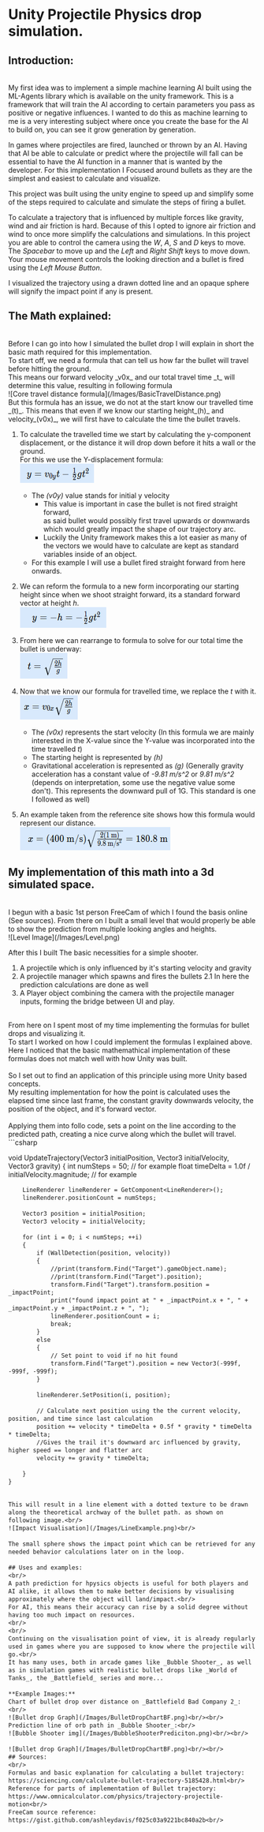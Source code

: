 # Unity Projectile Physics drop simulation.

## Introduction:
<br/>
My first idea was to implement a simple machine learning AI built using the ML-Agents library which is available on the unity framework. This is a framework that will train the AI according to certain parameters you pass as positive or negative influences.
I wanted to do this as machine learning to me is a very interesting subject where once you create the base for the AI to build on, you can see it grow generation by generation.



In games where projectiles are fired, launched or thrown by an AI. Having that AI be able to calculate or predict where the projectile will fall can be essential to have the AI function in a manner that is wanted by the developer.
For this implementation I Focused around bullets as they are the simplest and easiest to calculate and visualize.

This project was built using the unity engine to speed up and simplify some of the steps required to calculate and simulate the steps of firing a bullet.

To calculate a trajectory that is influenced by multiple forces like gravity, wind and air friction is hard. Because of this I opted to ignore air friction and wind to once more simplify the calculations and simulations.
In this project you are able to control the camera using the _W_, _A_, _S_ and _D_ keys to move. The _Spacebar_ to move up and the _Left_ and _Right_ _Shift_ keys to move down.
Your mouse movement controls the looking direction and a bullet is fired using the _Left Mouse Button_.

I visualized the trajectory using a drawn dotted line and an opaque sphere will signify the impact point if any is present.

## The Math explained:
<br/>
Before I can go into how I simulated the bullet drop I will explain in short the basic math required for this implementation.
<br/>
To start off, we need a formula that can tell us how far the bullet will travel before hitting the ground.<br/> This means our forward velocity _v0x_ and our total travel time _t_ will determine this value, resulting in following formula<br/>
![Core travel distance formula](/Images/BasicTravelDistance.png)<br/>
But this formula has an issue, we do not at the start know our travelled time _(t)_. This means that even if we know our starting height_(h)_ and velocity_(v0x)_, we will first have to calculate the time the bullet travels.

1. To calculate the travelled time we start by calculating the y-component displacement, or the distance it will drop down before it hits a wall or the ground.<br/>
For this we use the Y-displacement formula:<br/>
![Y Displacement formula](/Images/yDisplacement.png)<br/>
	* The _(v0y)_ value stands for initial y velocity
		* This value is important in case the bullet is not fired straight forward,<br/> as said bullet would possibly first travel upwards or downwards which would greatly impact the shape of our trajectory arc. 
		* Luckily the Unity framework makes this a lot easier as many of the vectors we would have to calculate are kept as standard variables inside of an object.
	* For this example I will use a bullet fired straight forward from here onwards.

2. We can reform the formula to a new form incorporating our starting height since when we shoot straight forward, its a standard forward vector at height _h_.<br/>
![Reformed Y Displacement formula](/Images/NewYDisplacement.png)<br/>

3. From here we can rearrange to formula to solve for our total time the bullet is underway: <br/>
![Bullet travel time formula](/Images/TimeTravelled.png)<br/>

4. Now that we know our formula for travelled time, we replace the _t_ with it.<br/>
![Bullet travel distance formula](/Images/BulletTravelDistance.png)<br/>
	* The _(v0x)_ represents the start velocity (In this formula we are mainly interested in the X-value since the Y-value was incorporated into the time travelled _t_)
	* The starting height is represented by _(h)_
	* Gravitational acceleration is represented as _(g)_ (Generally gravity acceleration has a constant value of _-9.81 m/s^2_ or _9.81 m/s^2_ (depends on interpretation, some use the negative value some don't). This represents the downward pull of 1G. This standard is one I followed as well)

5. An example taken from the reference site shows how this formula would represent our distance. <br/>
![Bullet travel distance formula Example](/Images/Example.png)<br/>


## My implementation of this math into a 3d simulated space.
<br/>
I begun with a basic 1st person FreeCam of which I found the basis online (See sources). From there on I built a small level that would properly be able to show the prediction from multiple looking angles and heights.<br/>
![Level Image](/Images/Level.png)<br/>

After this I built The basic necessities for a simple shooter.<br/>
1. A projectile which is only influenced by it's starting velocity and gravity
2. A projectile manager which spawns and fires the bullets
	2.1 In here the prediction calculations are done as well
3. A Player object combining the camera with the projectile manager inputs, forming the bridge between UI and play.
<br/>
From here on I spent most of my time implementing the formulas for bullet drops and visualizing it.<br/>
To start I worked on how I could implement the formulas I explained above. Here I noticed that the basic mathemathical implementation of these formulas does not match well with how Unity was built.
<br/> 
<br/> 
So I set out to find an application of this principle using more Unity based concepts.<br/>
My resulting implementation for how the point is calculated uses the elapsed time since last frame, the constant gravity downwards velocity, the position of the object, and it's forward vector.
<br/>
<br/>
Applying them into follo code, sets a point on the line according to the predicted path, creating a nice curve along which the bullet will travel.<br/>
```csharp

void UpdateTrajectory(Vector3 initialPosition, Vector3 initialVelocity, Vector3 gravity)
    {
        int numSteps = 50; // for example
        float timeDelta = 1.0f / initialVelocity.magnitude; // for example

        LineRenderer lineRenderer = GetComponent<LineRenderer>();
        lineRenderer.positionCount = numSteps;

        Vector3 position = initialPosition;
        Vector3 velocity = initialVelocity;

        for (int i = 0; i < numSteps; ++i)
        {
            if (WallDetection(position, velocity))
            {
                //print(transform.Find("Target").gameObject.name);
                //print(transform.Find("Target").position);
                transform.Find("Target").transform.position = _impactPoint;
                print("found impact point at " + _impactPoint.x + ", " + _impactPoint.y + _impactPoint.z + ", ");
                lineRenderer.positionCount = i;
                break;
            }
            else
            {
                // Set point to void if no hit found
                transform.Find("Target").position = new Vector3(-999f, -999f, -999f);
            }

            lineRenderer.SetPosition(i, position);

            // Calculate next position using the the current velocity, position, and time since last calculation
            position += velocity * timeDelta + 0.5f * gravity * timeDelta * timeDelta; 
            //Gives the trail it's downward arc influenced by gravity, higher speed == longer and flatter arc
            velocity += gravity * timeDelta; 

        }
    }
	
```

This will result in a line element with a dotted texture to be drawn along the theoretical archway of the bullet path. as shown on following image.<br/>
![Impact Visualisation](/Images/LineExample.png)<br/>

The small sphere shows the impact point which can be retrieved for any needed behavior calculations later on in the loop.

## Uses and examples:
<br/>
A path prediction for hpysics objects is useful for both players and AI alike, it allows them to make better decisions by visualising approximately where the object will land/impact.<br/>
For AI, this means their accuracy can rise by a solid degree without having too much impact on resources.
<br/>
<br/>
Continuing on the visualisation point of view, it is already regularly used in games where you are supposed to know where the projectile will go.<br/>
It has many uses, both in arcade games like _Bubble Shooter_, as well as in simulation games with realistic bullet drops like _World of Tanks_, the _Battlefield_ series and more...

**Example Images:**
Chart of bullet drop over distance on _Battlefield Bad Company 2_:<br/>
![Bullet drop Graph](/Images/BulletDropChartBF.png)<br/><br/>
Prediction line of orb path in _Bubble Shooter_:<br/>
![Bubble Shooter img](/Images/BubbleShooterPrediciton.png)<br/><br/>

![Bullet drop Graph](/Images/BulletDropChartBF.png)<br/><br/>
## Sources:
<br/>
Formulas and basic explanation for calculating a bullet trajectory: https://sciencing.com/calculate-bullet-trajectory-5185428.html<br/>
Reference for parts of implementation of Bullet trajectory: https://www.omnicalculator.com/physics/trajectory-projectile-motion<br/>
FreeCam source reference: https://gist.github.com/ashleydavis/f025c03a9221bc840a2b<br/>
